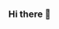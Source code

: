 ### Hi there 👋

<!--
**sarbiolv/sarbiolv** is a ✨ _special_ ✨ repository because its `README.md` (this file) appears on your GitHub profile.

Here are some ideas to get you started:

- 🔭 I’m currently working on Atlas Forward Proton operation and data analysis. Particularly in the analysis of diffractive photon+jet events using ATLAS data.
- 📫 How to reach me: By email to sergio.javier.arbiol.val@cern.ch or sergio.arbiol@ifj.edu.pl
